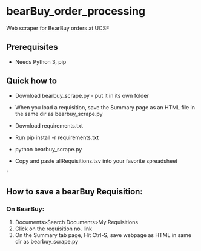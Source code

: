 # bearBuy_order_processing
Web scraper for BearBuy orders at UCSF

## Prerequisites

- Needs Python 3, pip

## Quick how to

- Download bearbuy_scrape.py - put it in its own folder

- When you load a requisition, save the Summary page as an HTML file in the same dir as bearbuy_scrape.py

- Download requirements.txt

- Run pip install -r requirements.txt

- python bearbuy_scrape.py

- Copy and paste allRequisitions.tsv into your favorite spreadsheet

‘
## How to save a bearBuy Requisition:

### On BearBuy:

1. Documents>Search Documents>My Requisitions
2. Click on the requisition no. link
3. On the Summary tab page, Hit Ctrl-S, save webpage as HTML in same dir as bearbuy_scrape.py
